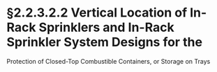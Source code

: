 # §2.2.3.2.2 Vertical Location of In-Rack Sprinklers and In-Rack Sprinkler System Designs for the



Protection of Closed-Top Combustible Containers, or Storage on Trays